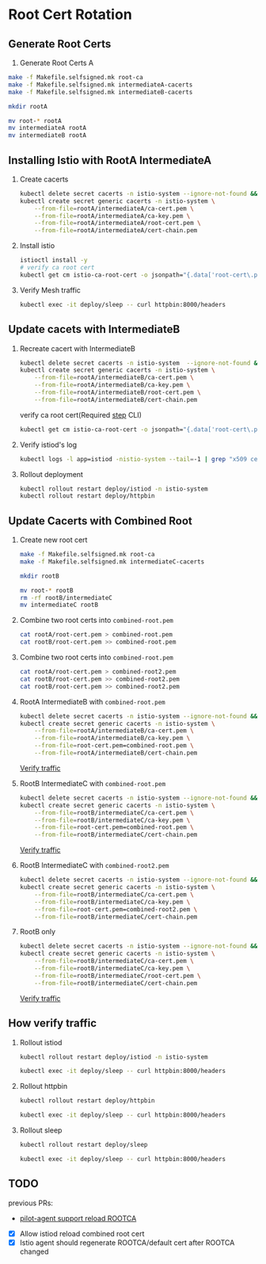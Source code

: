# Root Cert Rotation

## Generate Root Certs

1. Generate Root Certs A

```bash
make -f Makefile.selfsigned.mk root-ca
make -f Makefile.selfsigned.mk intermediateA-cacerts
make -f Makefile.selfsigned.mk intermediateB-cacerts

mkdir rootA

mv root-* rootA
mv intermediateA rootA
mv intermediateB rootA
```

## Installing Istio with RootA IntermediateA


1. Create cacerts

    ```bash
    kubectl delete secret cacerts -n istio-system --ignore-not-found && \
    kubectl create secret generic cacerts -n istio-system \
        --from-file=rootA/intermediateA/ca-cert.pem \
        --from-file=rootA/intermediateA/ca-key.pem \
        --from-file=rootA/intermediateA/root-cert.pem \
        --from-file=rootA/intermediateA/cert-chain.pem
    ```

1. Install istio

    ```bash
    istioctl install -y
    # verify ca root cert
    kubectl get cm istio-ca-root-cert -o jsonpath="{.data['root-cert\.pem']}" | step certificate inspect -
    ```

1. Verify Mesh traffic 
   
    ```bash
    kubectl exec -it deploy/sleep -- curl httpbin:8000/headers
    ```

## Update cacets with IntermediateB

1. Recreate cacert with IntermediateB

    ```bash
    kubectl delete secret cacerts -n istio-system  --ignore-not-found && \
    kubectl create secret generic cacerts -n istio-system \
        --from-file=rootA/intermediateB/ca-cert.pem \
        --from-file=rootA/intermediateB/ca-key.pem \
        --from-file=rootA/intermediateB/root-cert.pem \
        --from-file=rootA/intermediateB/cert-chain.pem
    ```

    verify ca root cert(Required [step](https://smallstep.com/docs/step-cli/#introduction-to-step) CLI)
    ```bash
    kubectl get cm istio-ca-root-cert -o jsonpath="{.data['root-cert\.pem']}" | step certificate inspect -
    ```

1. Verify istiod's log

    ```bash
    kubectl logs -l app=istiod -nistio-system --tail=-1 | grep "x509 cert - Issuer"
    ```

1. Rollout deployment

    ```bash
    kubectl rollout restart deploy/istiod -n istio-system
    kubectl rollout restart deploy/httpbin
    ```

## Update Cacerts with Combined Root

1. Create new root cert

    ```bash
    make -f Makefile.selfsigned.mk root-ca
    make -f Makefile.selfsigned.mk intermediateC-cacerts

    mkdir rootB

    mv root-* rootB
    rm -rf rootB/intermediateC
    mv intermediateC rootB
    ```

1. Combine two root certs into `combined-root.pem`

    ```bash
    cat rootA/root-cert.pem > combined-root.pem
    cat rootB/root-cert.pem >> combined-root.pem
    ```

1. Combine two root certs into `combined-root.pem`

    ```bash
    cat rootA/root-cert.pem > combined-root2.pem
    cat rootB/root-cert.pem >> combined-root2.pem
    cat rootB/root-cert.pem >> combined-root2.pem
    ```

1. RootA IntermediateB with `combined-root.pem`

    ```bash
    kubectl delete secret cacerts -n istio-system --ignore-not-found && \
    kubectl create secret generic cacerts -n istio-system \
        --from-file=rootA/intermediateB/ca-cert.pem \
        --from-file=rootA/intermediateB/ca-key.pem \
        --from-file=root-cert.pem=combined-root.pem \
        --from-file=rootA/intermediateB/cert-chain.pem
    ```
    
    [Verify traffic](#how-verify-traffic)

1. RootB IntermediateC with `combined-root.pem`

    ```bash
    kubectl delete secret cacerts -n istio-system --ignore-not-found && \
    kubectl create secret generic cacerts -n istio-system \
        --from-file=rootB/intermediateC/ca-cert.pem \
        --from-file=rootB/intermediateC/ca-key.pem \
        --from-file=root-cert.pem=combined-root.pem \
        --from-file=rootB/intermediateC/cert-chain.pem
    ```
    
    [Verify traffic](#how-verify-traffic)

1. RootB IntermediateC with `combined-root2.pem`

    ```bash
    kubectl delete secret cacerts -n istio-system --ignore-not-found && \
    kubectl create secret generic cacerts -n istio-system \
        --from-file=rootB/intermediateC/ca-cert.pem \
        --from-file=rootB/intermediateC/ca-key.pem \
        --from-file=root-cert.pem=combined-root2.pem \
        --from-file=rootB/intermediateC/cert-chain.pem

1. RootB only

    ```bash
    kubectl delete secret cacerts -n istio-system --ignore-not-found && \
    kubectl create secret generic cacerts -n istio-system \
        --from-file=rootB/intermediateC/ca-cert.pem \
        --from-file=rootB/intermediateC/ca-key.pem \
        --from-file=rootB/intermediateC/root-cert.pem \
        --from-file=rootB/intermediateC/cert-chain.pem
    ```

    [Verify traffic](#how-verify-traffic)

## How verify traffic

1. Rollout istiod

    ```bash
    kubectl rollout restart deploy/istiod -n istio-system
    ```

    ```bash
    kubectl exec -it deploy/sleep -- curl httpbin:8000/headers
    ```

2. Rollout httpbin

    ```bash
    kubectl rollout restart deploy/httpbin
    ```

    ```bash
    kubectl exec -it deploy/sleep -- curl httpbin:8000/headers
    ```

3. Rollout sleep

    ```bash
    kubectl rollout restart deploy/sleep
    ```

    ```bash
    kubectl exec -it deploy/sleep -- curl httpbin:8000/headers
    ```

## TODO


previous PRs:

- [pilot-agent support reload ROOTCA](https://github.com/istio/istio/pull/36813)

- [x] Allow istiod reload combined root cert
- [x] Istio agent should regenerate ROOTCA/default cert after ROOTCA changed
